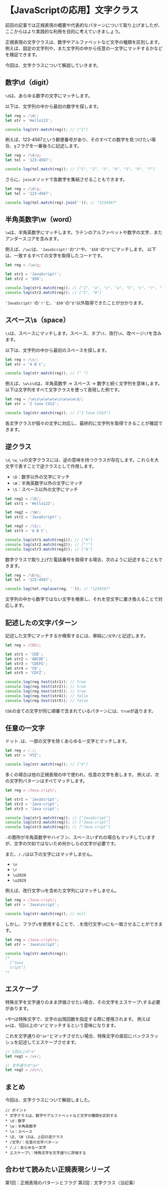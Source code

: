 # 【JavaScriptの応用】文字クラス

前回の記事では正規表現の概要や代表的なパターンについて取り上げましたが、ここからはより実践的な利用を目的に考えていきましょう。

正規表現の文字クラスは、数字やアルファベットなど文字の種類を区別します。
例えば、固定の文字列や、また文字列の中から任意の一文字にマッチするかなどを検証できます。

今回は、文字クラスについて解説していきます。

## 数字\d（digit）
```\d```は、あらゆる数字の文字にマッチします。

以下は、文字列の中から最初の数字を探します。
```javascript
let reg = /\d/;
let str = 'Hello123';

console.log(str.match(reg)); // ["1"]
 ```

例えば、123-4567という郵便番号があり、そのすべての数字を見つけたい場合、```g```フラグを一番後ろに記述します。
```javascript
let reg = /\d/g;
let tel = '123-4567';

console.log(tel.match(reg)); // ["1", "2", "3", "4", "5", "6", "7"]
 ```

さらに、```join```メソッドで各数字を集結させることもできます。
```javascript
let reg = /\d/g;
let tel = '123-4567';

console.log(tel.match(reg).join('')); // "1234567"
 ```

## 半角英数字\w（word）
```\w```は、半角英数字にマッチします。ラテンのアルファベットや数字の文字、またアンダースコアを含みます。

例えば、```/\w/```は、```'JavaScript!'```の```"J"```や、```'$50'```の```"5"```にマッチします。
以下は、一致するすべての文字を取得したコードです。
```javascript
let reg = /\w/g;

let str1 = 'JavaScript!';
let str2 = '$50';

console.log(str1.match(reg)); // ["J", "a", "v", "a", "S", "c", "r", "i", "p", "t"]
console.log(str2.match(reg)); // ["5", "0"]
 ```
```'JavaScript!'```の```'!'```と、```'$50'```の```"$"```以外取得できたことが分かります。

## スペース\s（space）
```\s```は、スペースにマッチします。スペース、タブ```\t```、改行```\n```、改ページ```\f```を含みます。

以下は、文字列の中から最初のスペースを探します。
```javascript
let reg = /\s/;
let str = 'A B C';

console.log(str.match(reg)); // [" "]
 ```

例えば、```\w\s\d```は、半角英数字 → スペース → 数字と続く文字列を意味します。
以下は文字列をすべて文字クラスを使って表現した例です。
```javascript
let reg = /\w\s\w\w\w\w\s\w\w\w\d/;
let str = 'I love CSS3';

console.log(str.match(reg)); // ["I love CSS3"]
 ```
各文字クラスが個々の文字に対応し、最終的に文字列を取得できることが確認できます。

## 逆クラス
```\d```, ```\w```, ```\s```の文字クラスには、逆の意味を持つクラスが存在します。これらを大文字で表すことで逆クラスとして作用します。

* ```\D```：数字以外の文字にマッチ
* ```\W```：半角英数字以外の文字にマッチ
* ```\S```：スペース以外の文字にマッチ

```javascript
let reg1 = /\D/;
let str1 = 'Hello123';

let reg2 = /\W/;
let str2 = 'JavaScript!';

let reg3 = /\S/;
let str3 = 'A B C';

console.log(str1.match(reg1)); // ["H"]
console.log(str2.match(reg2)); // ["!"]
console.log(str3.match(reg3)); // ["A"]
 ```

数字クラスで取り上げた電話番号を取得する場合、次のように記述することもできます。
```javascript
let reg = /\D/g;
let tel = '123-4567';

console.log(tel.replace(reg, '')); // "1234567"
```
文字列の中から数字ではない文字を検索し、それを空文字に置き換えることで対応します。

## 記述したの文字パターン
記述した文字にマッチするか検索するには、単純に```/文字/```と記述します。
```javascript
let reg = /CDE/;

let str1 = 'CDE';
let str2 = 'ABCDE';
let str3 = 'CDEFG';
let str4 = 'CD';
let str5 = 'CDYZ';

console.log(reg.test(str1)); // true
console.log(reg.test(str2)); // true
console.log(reg.test(str3)); // true
console.log(reg.test(str4)); // false
console.log(reg.test(str5)); // false
```
```CDE```の全ての文字が同じ順番で含まれているパターンには、```true```が返ります。

## 任意の一文字
ドット```.```は、一部の文字を除くあらゆる一文字とマッチします。
```javascript
let reg = /./;
let str = 'XYZ';

console.log(str.match(reg)); // ["X"]
 ```

多くの場合は他の正規表現の中で使われ、任意の文字を表します。
例えば、次の文字列パターンはすべてマッチします。
```javascript
let reg = /Java.cript/;

let str1 = 'JavaScript';
let str2 = 'Java-cript';
let str3 = 'Java cript';

console.log(str1.match(reg)); // ["JavaScript"]
console.log(str2.match(reg)); // ["Java-cript"]
console.log(str3.match(reg)); // ["Java cript"]
 ```
```.```の箇所が半角英数字やハイフン、スペースいずれの場合もマッチしていますが、文字の欠如ではないため何かしらの文字が必要です。

また、```/./```は以下の文字にはマッチしません。
* ```\n```
* ```\r```
* ```\u2028```
* ```\u2029```

例えば、改行文字```\n```を含めた文字列にはマッチしません。
```javascript
let reg = /Java.cript/;
let str = 'Java\ncript';

console.log(str.match(reg)); // null
```

しかし、フラグ```s```を使用することで、```.```を改行文字```\n```にも一致させることができます。
```javascript
let reg = /Java.cript/s;
let str = 'Java\ncript';

console.log(str.match(reg)); 
/* 
  ["Java
  cript"]
*/
```

## エスケープ
特殊文字を文字通りのまま評価させたい場合、その文字をエスケープ```\```する必要があります。

```+```や```*```は特殊文字で、文字の出現回数を指定する際に使用されます。
例えば```a+```は、1回以上の```"a"```とマッチするという意味になります。

これを文字通りの```"a+"```とマッチさせたい場合、特殊文字の直前にバックスラッシュを記述してエスケープさせます。
```javascript
// 1回以上の"a"
let reg1 = /a+/;

// 文字通りの"a+"
let reg2 = /a\+/;
 ```

## まとめ
今回は、文字クラスについて解説しました。

```plain
// ポイント
* 文字クラスは、数字やアルファベットなど文字の種類を区別する
* \d：数字
* \w：半角英数字
* \s：スペース
* \D, \W \Sは、上記の逆クラス
* /文字/：任意の文字パターン
* /./：あらゆる一文字
* エスケープ\：特殊文字を文字通りに評価する
```

## 合わせて読みたい正規表現シリーズ
第1回：正規表現のパターンとフラグ
第2回：文字クラス（当記事）

